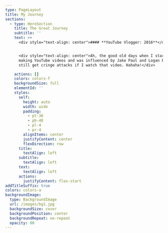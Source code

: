 ```yaml
---
type: PageLayout
title: My Journey
sections:
  - type: HeroSection
    title: The Great Journey
    subtitle: ''
    text: >+
      <div style="text-align: center">#### **YouTube Vlogger: 2016**</div>


      <div style="text-align: center">Ah, the good old days when I started
      making YouTube videos and was influenced by Jake Paul and Logan Paul. I
      still get cringe attacks if I watch that video. Hahaha!</div>

    actions: []
    colors: colors-f
    backgroundSize: full
    elementId: ''
    styles:
      self:
        height: auto
        width: wide
        padding:
          - pt-36
          - pb-48
          - pl-4
          - pr-4
        alignItems: center
        justifyContent: center
        flexDirection: row
      title:
        textAlign: left
      subtitle:
        textAlign: left
      text:
        textAlign: left
      actions:
        justifyContent: flex-start
addTitleSuffix: true
colors: colors-a
backgroundImage:
  type: BackgroundImage
  url: /images/bg1.jpg
  backgroundSize: cover
  backgroundPosition: center
  backgroundRepeat: no-repeat
  opacity: 80
---
```

